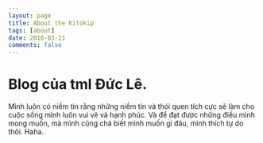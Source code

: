 ```yaml
---
layout: page
title: About the Kitokip
tags: [about]
date: 2016-03-21
comments: false
---
```


# Blog của tml Đức Lê.

Mình luôn có niềm tin rằng những niềm tin và thói quen tích cực sẽ làm cho cuộc sống mình luôn vui vẽ và hạnh phúc.
Và để đạt được những điều mình mong muốn, mà mình cũng chả biết mình muốn gì đâu, mình thích tự do thôi. Haha.
